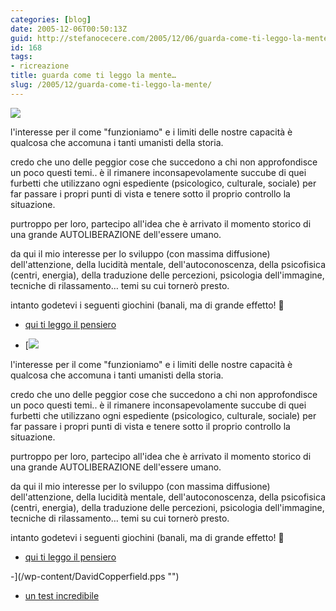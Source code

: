 ```yaml
---
categories: [blog]
date: 2005-12-06T00:50:13Z
guid: http://stefanocecere.com/2005/12/06/guarda-come-ti-leggo-la-mente/
id: 168
tags:
- ricreazione
title: guarda come ti leggo la mente…
slug: /2005/12/guarda-come-ti-leggo-la-mente/
---
```


![](/wp-content/lettura_del_pensiero.jpg)

l'interesse per il come "funzioniamo" e i limiti delle nostre capacità è qualcosa che accomuna i tanti umanisti della storia.

credo che uno delle peggior cose che succedono a chi non approfondisce un poco questi temi.. è il rimanere inconsapevolamente succube di quei furbetti che utilizzano ogni espediente (psicologico, culturale, sociale) per far passare i propri punti di vista e tenere sotto il proprio controllo la situazione.

purtroppo per loro, partecipo all'idea che è arrivato il momento storico di una grande AUTOLIBERAZIONE dell'essere umano.
  
da qui il mio interesse per lo sviluppo (con massima diffusione) dell'attenzione, della lucidità mentale, dell'autoconoscenza, della psicofisica (centri, energia), della traduzione delle percezioni, psicologia dell'immagine, tecniche di rilassamento… temi su cui tornerò presto.

intanto godetevi i seguenti giochini (banali, ma di grande effetto! 🙂

- <a href='/wp-content/lettura_pensiero.html' title='' target='_blank'>qui ti leggo il pensiero</a>
  
- [![](/wp-content/lettura_del_pensiero.jpg)

l'interesse per il come "funzioniamo" e i limiti delle nostre capacità è qualcosa che accomuna i tanti umanisti della storia.

credo che uno delle peggior cose che succedono a chi non approfondisce un poco questi temi.. è il rimanere inconsapevolamente succube di quei furbetti che utilizzano ogni espediente (psicologico, culturale, sociale) per far passare i propri punti di vista e tenere sotto il proprio controllo la situazione.

purtroppo per loro, partecipo all'idea che è arrivato il momento storico di una grande AUTOLIBERAZIONE dell'essere umano.
  
da qui il mio interesse per lo sviluppo (con massima diffusione) dell'attenzione, della lucidità mentale, dell'autoconoscenza, della psicofisica (centri, energia), della traduzione delle percezioni, psicologia dell'immagine, tecniche di rilassamento… temi su cui tornerò presto.

intanto godetevi i seguenti giochini (banali, ma di grande effetto! 🙂

- <a href='/wp-content/lettura_pensiero.html' title='' target='_blank'>qui ti leggo il pensiero</a>
  
-](/wp-content/DavidCopperfield.pps "") 
  
- <a href="http://www.ilfannullone.it/articolo/un-test-incredibile/22/" target='_blank'>un test incredibile</a>